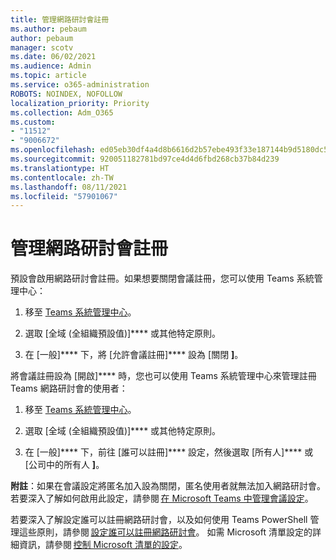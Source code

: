 ```yaml
---
title: 管理網路研討會註冊
ms.author: pebaum
author: pebaum
manager: scotv
ms.date: 06/02/2021
ms.audience: Admin
ms.topic: article
ms.service: o365-administration
ROBOTS: NOINDEX, NOFOLLOW
localization_priority: Priority
ms.collection: Adm_O365
ms.custom:
- "11512"
- "9006672"
ms.openlocfilehash: ed05eb30df4a4d8b6616d2b57ebe493f33e187144b9d5180dc508d7517326c8a
ms.sourcegitcommit: 920051182781bd97ce4d4d6fbd268cb37b84d239
ms.translationtype: HT
ms.contentlocale: zh-TW
ms.lasthandoff: 08/11/2021
ms.locfileid: "57901067"
---
```

# <a name="manage-webinar-registration"></a>管理網路研討會註冊

預設會啟用網路研討會註冊。如果想要關閉會議註冊，您可以使用 Teams 系統管理中心： 

1. 移至 [Teams 系統管理中心](https://admin.teams.microsoft.com/policies/meetings)。 

2. 選取 [全域 (全組織預設值)]**** 或其他特定原則。 

3. 在 [一般]**** 下，將 [允許會議註冊]**** 設為 [關閉 **]**。 

將會議註冊設為 [開啟]**** 時，您也可以使用 Teams 系統管理中心來管理註冊 Teams 網路研討會的使用者： 

1. 移至 [Teams 系統管理中心](https://admin.teams.microsoft.com/policies/meetings)。 

2. 選取 [全域 (全組織預設值)]**** 或其他特定原則。 

3. 在 [一般]**** 下，前往 [誰可以註冊]**** 設定，然後選取 [所有人]**** 或 [公司中的所有人 **]**。 

**附註**：如果在會議設定將匿名加入設為關閉，匿名使用者就無法加入網路研討會。 若要深入了解如何啟用此設定，請參閱 [在 Microsoft Teams 中管理會議設定](https://docs.microsoft.com/microsoftteams/meeting-settings-in-teams)。 

若要深入了解設定誰可以註冊網路研討會，以及如何使用 Teams PowerShell 管理這些原則，請參閱 [設定誰可以註冊網路研討會](https://docs.microsoft.com/microsoftteams/set-up-webinars?source=docs#configure-who-can-register-for-webinars)。 如需 Microsoft 清單設定的詳細資訊，請參閱 [控制 Microsoft 清單的設定](https://docs.microsoft.com/sharepoint/control-lists)。 

 